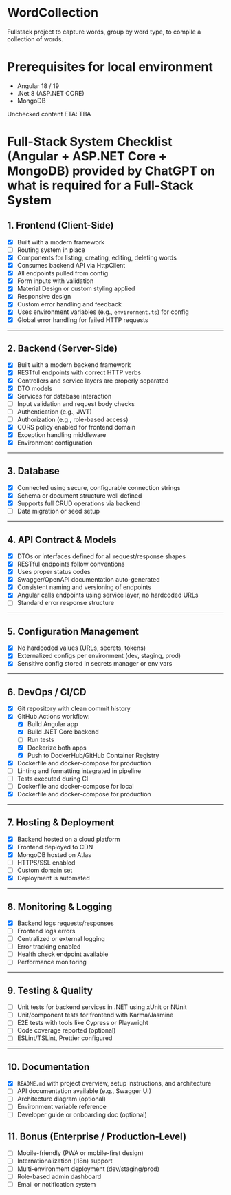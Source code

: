 # WordCollection
Fullstack project to capture words, group by word type, to compile a collection of words.

# Prerequisites for local environment
- Angular 18 / 19
- .Net 8 (ASP.NET CORE)
- MongoDB

Unchecked content ETA: TBA

# Full-Stack System Checklist (Angular + ASP.NET Core + MongoDB) provided by ChatGPT on what is required for a Full-Stack System

## 1. Frontend (Client-Side)
- [x] Built with a modern framework
- [ ] Routing system in place
- [x] Components for listing, creating, editing, deleting words
- [x] Consumes backend API via HttpClient
- [x] All endpoints pulled from config
- [x] Form inputs with validation
- [x] Material Design or custom styling applied
- [x] Responsive design
- [x] Custom error handling and feedback
- [x] Uses environment variables (e.g., `environment.ts`) for config
- [x] Global error handling for failed HTTP requests

---

## 2. Backend (Server-Side)
- [x] Built with a modern backend framework
- [x] RESTful endpoints with correct HTTP verbs
- [x] Controllers and service layers are properly separated
- [x] DTO models
- [x] Services for database interaction
- [ ] Input validation and request body checks
- [ ] Authentication (e.g., JWT)
- [ ] Authorization (e.g., role-based access)
- [x] CORS policy enabled for frontend domain
- [x] Exception handling middleware
- [x] Environment configuration

---

## 3. Database
- [x] Connected using secure, configurable connection strings
- [x] Schema or document structure well defined
- [x] Supports full CRUD operations via backend
- [ ] Data migration or seed setup

---

## 4. API Contract & Models
- [x] DTOs or interfaces defined for all request/response shapes
- [x] RESTful endpoints follow conventions
- [x] Uses proper status codes
- [x] Swagger/OpenAPI documentation auto-generated
- [x] Consistent naming and versioning of endpoints
- [x] Angular calls endpoints using service layer, no hardcoded URLs
- [ ] Standard error response structure

---

## 5. Configuration Management
- [x] No hardcoded values (URLs, secrets, tokens)
- [x] Externalized configs per environment (dev, staging, prod)
- [x] Sensitive config stored in secrets manager or env vars

---

## 6. DevOps / CI/CD
- [x] Git repository with clean commit history
- [x] GitHub Actions workflow:
  - [x] Build Angular app
  - [x] Build .NET Core backend
  - [ ] Run tests
  - [x] Dockerize both apps
  - [x] Push to DockerHub/GitHub Container Registry
- [x] Dockerfile and docker-compose for production
- [ ] Linting and formatting integrated in pipeline
- [ ] Tests executed during CI
- [ ] Dockerfile and docker-compose for local
- [x] Dockerfile and docker-compose for production

---

## 7. Hosting & Deployment
- [x] Backend hosted on a cloud platform
- [x] Frontend deployed to CDN
- [x] MongoDB hosted on Atlas
- [ ] HTTPS/SSL enabled
- [ ] Custom domain set
- [x] Deployment is automated

---

## 8. Monitoring & Logging
- [x] Backend logs requests/responses
- [ ] Frontend logs errors
- [ ] Centralized or external logging
- [ ] Error tracking enabled
- [ ] Health check endpoint available
- [ ] Performance monitoring

---

## 9. Testing & Quality
- [ ] Unit tests for backend services in .NET using xUnit or NUnit
- [ ] Unit/component tests for frontend with Karma/Jasmine
- [ ] E2E tests with tools like Cypress or Playwright
- [ ] Code coverage reported (optional)
- [ ] ESLint/TSLint, Prettier configured

---

## 10. Documentation
- [x] `README.md` with project overview, setup instructions, and architecture
- [ ] API documentation available (e.g., Swagger UI)
- [ ] Architecture diagram (optional)
- [ ] Environment variable reference
- [ ] Developer guide or onboarding doc (optional)

## 11. Bonus (Enterprise / Production-Level)
- [ ] Mobile-friendly (PWA or mobile-first design)
- [ ] Internationalization (i18n) support
- [ ] Multi-environment deployment (dev/staging/prod)
- [ ] Role-based admin dashboard
- [ ] Email or notification system
